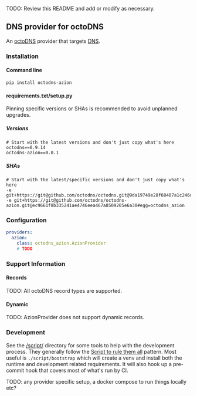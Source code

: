 TODO: Review this README and add or modify as necessary.

## DNS provider for octoDNS

An [octoDNS](https://github.com/octodns/octodns/) provider that targets [DNS](https://api.azion.com/).

### Installation

#### Command line

```
pip install octodns-azion
```

#### requirements.txt/setup.py

Pinning specific versions or SHAs is recommended to avoid unplanned upgrades.

##### Versions

```
# Start with the latest versions and don't just copy what's here
octodns==0.9.14
octodns-azion==0.0.1
```

##### SHAs

```
# Start with the latest/specific versions and don't just copy what's here
-e git+https://git@github.com/octodns/octodns.git@9da19749e28f68407a1c246dfdf65663cdc1c422#egg=octodns
-e git+https://git@github.com/octodns/octodns-azion.git@ec9661f8b335241ae4746eea467a8509205e6a30#egg=octodns_azion
```

### Configuration

```yaml
providers:
  azion:
    class: octodns_azion.AzionProvider
    # TODO
```

### Support Information

#### Records

TODO: All octoDNS record types are supported.

#### Dynamic

TODO: AzionProvider does not support dynamic records.

### Development

See the [/script/](/script/) directory for some tools to help with the development process. They generally follow the [Script to rule them all](https://github.com/github/scripts-to-rule-them-all) pattern. Most useful is `./script/bootstrap` which will create a venv and install both the runtime and development related requirements. It will also hook up a pre-commit hook that covers most of what's run by CI.

TODO: any provider specific setup, a docker compose to run things locally etc?

